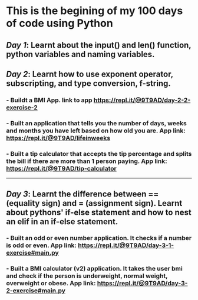 # This is the begining of my 100 days of code using Python

## ***Day 1***: Learnt about the input() and len() function, python variables and naming variables.


## ***Day 2***: Learnt how to use exponent operator, subscripting, and type conversion, f-string.
  ###   - Buildt a BMI App. link to app https://repl.it/@9T9AD/day-2-2-exercise-2
  ###   - Built an application that tells you the number of days, weeks and months you have left based on how old you are. App link: https://repl.it/@9T9AD/lifeinweeks
  ###   - Built a tip calculator that accepts the tip percentage and splits the bill if there are more than 1 person paying. App link: https://repl.it/@9T9AD/tip-calculator

---

## ***Day 3***: Learnt the difference between == (equality sign) and = (assignment sign). Learnt about pythons' if-else statement and how to nest an elif in an if-else statement.
###   - Built an odd or even number application. It checks if a number is odd or even. App link: https://repl.it/@9T9AD/day-3-1-exercise#main.py
###   - Built a BMI calculator (v2) application. It takes the user bmi and check if the person is underweight, normal weight, overweight or obese. App link: https://repl.it/@9T9AD/day-3-2-exercise#main.py

